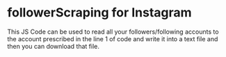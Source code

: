 # followerScraping for Instagram

This JS Code can be used to read all your followers/following accounts to the account prescribed in the line 1 of code and write it into a text file and then you can download that file. 
